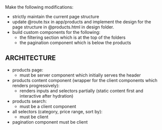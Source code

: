 Make the following modifications:

- strictly maintain the current page structure
- update @route.tsx in app/products and implement the design for the page structure in @products.html in design folder.
- build custom components for the following:
  - the filtering section which is at the top of the folders
  - the pagination component which is below the products

## ARCHITECTURE

- products page:
  - must be server component which initially serves the header
- products content component (wrapper for the client components which renders progressively):
  - renders inputs and selectors partially (static content first and interactive after hydration)
- products search:
  - must be a client component
- all selectors (category, price range, sort by):
  - must be client
- pagination component must be client

